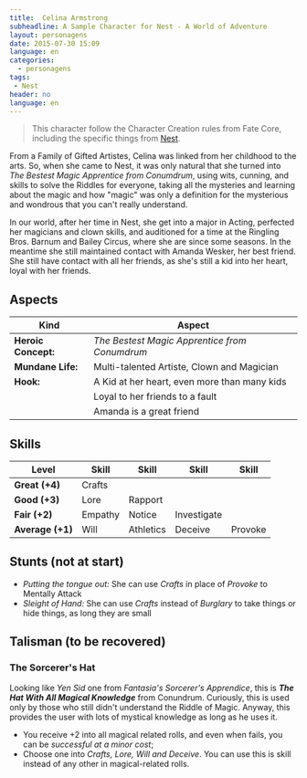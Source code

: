 ```yaml
---
title:  Celina Armstrong
subheadline: A Sample Character for Nest - A World of Adventure
layout: personagens
date: 2015-07-30 15:09
language: en
categories:
  - personagens
tags:
 - Nest
header: no
language: en
---
```


>  This character follow the Character  Creation rules from Fate Core,  including         the          specific         things         from  [Nest][1].

From a Family of Gifted Artistes, Celina was linked from her childhood to the arts. So, when she came to Nest, it was only natural that she turned into _The Bestest Magic Apprentice from Conumdrum_, using wits, cunning, and skills to solve the Riddles for everyone, taking all the mysteries and learning about the magic and how "magic" was only a definition for the mysterious and wondrous that you can't really understand.

In our world, after her time in Nest, she get into a major in Acting, perfected her magicians and clown skills, and auditioned for a time at the Ringling Bros. Barnum and Bailey Circus, where she are since some seasons. In the meantime she still maintained contact with Amanda Wesker, her best friend. She still have contact with all her friends, as she's still a kid into her heart, loyal with her friends.

## Aspects

| Kind | Aspect |
|-|-|
| **Heroic Concept:** | _The Bestest Magic Apprentice from Conumdrum_    |
| **Mundane Life:**   | Multi-talented Artiste, Clown and Magician |
| **Hook:**           | A Kid at her heart, even more than many kids |
|                     | Loyal to her friends to a fault |
|                     | Amanda is a great friend |

## Skills

|Level | Skill | Skill |Skill  |Skill  | 
|-|-|-|-|-|
| **Great (+4)**   | Crafts        |          |         |         |
| **Good (+3)**    | Lore     |  Rapport    |         |         |
| **Fair (+2)**    | Empathy     | Notice | Investigate |         |
| **Average (+1)** | Will | Athletics   |  Deceive | Provoke |

## Stunts (not at start)

+  _Putting the tongue out:_ She can use _Crafts_ in place of _Provoke_ to Mentally Attack
+ _Sleight of Hand:_ She can use _Crafts_ instead of _Burglary_ to take things or hide things, as long they are small


## Talisman (to be recovered)

### The Sorcerer's Hat

Looking like _Yen Sid_ one from _Fantasia's_ _Sorcerer's Apprendice_, this is **_The Hat With All Magical Knowledge_** from Conundrum. Curiously, this is used only by those who still didn't understand the Riddle of Magic. Anyway, this provides the user with lots of mystical knowledge as long as he uses it.

+  You receive +2 into all magical related rolls, and even when fails, you can be _successful at a minor cost_;
+  Choose one into _Crafts, Lore, Will and Deceive_. You can use this is skill instead of any other in magical-related rolls.

[1]: http://www.drivethrurpg.com/product/153980/Nest--A-World-of-Adventure-for-Fate-Core


